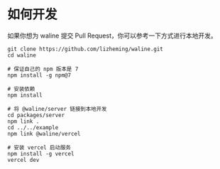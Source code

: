 # 如何开发

如果你想为 waline 提交 Pull Request，你可以参考一下方式进行本地开发。

```
git clone https://github.com/lizheming/waline.git
cd waline

# 保证自己的 npm 版本是 7
npm install -g npm@7

# 安装依赖
npm install 

# 将 @waline/server 链接到本地开发
cd packages/server
npm link .
cd ../../example
npm link @waline/vercel

# 安装 vercel 启动服务
npm install -g vercel
vercel dev
```